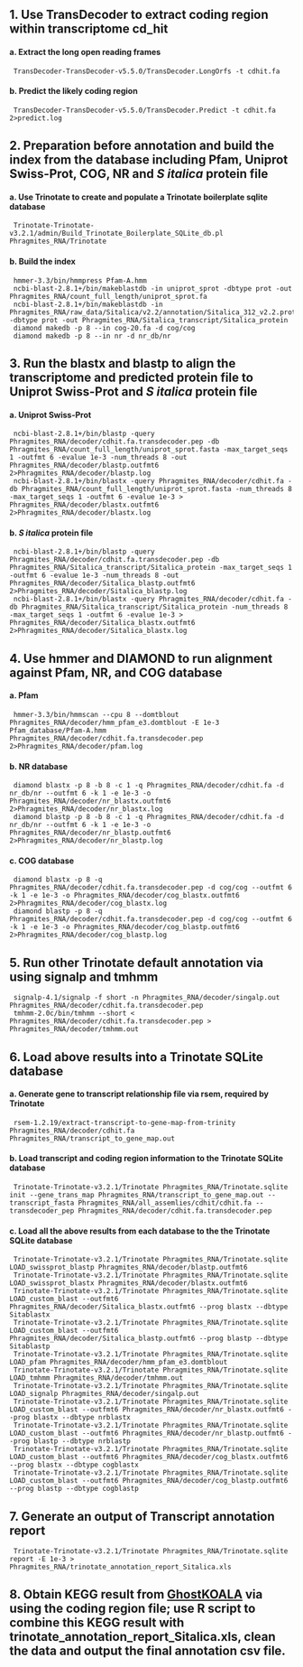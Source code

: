 ## 1. Use TransDecoder to extract coding region within transcriptome cd_hit

#### a. Extract the long open reading frames 
     
     TransDecoder-TransDecoder-v5.5.0/TransDecoder.LongOrfs -t cdhit.fa
     
#### b. Predict the likely coding region
    
     TransDecoder-TransDecoder-v5.5.0/TransDecoder.Predict -t cdhit.fa 2>predict.log
     
## 2. Preparation before annotation and build the index from the database including Pfam, Uniprot Swiss-Prot, COG, NR and *S italica* protein file 

#### a. Use Trinotate to create and populate a Trinotate boilerplate sqlite database 
   
     Trinotate-Trinotate-v3.2.1/admin/Build_Trinotate_Boilerplate_SQLite_db.pl Phragmites_RNA/Trinotate

#### b. Build the index 
	 	 
     hmmer-3.3/bin/hmmpress Pfam-A.hmm
     ncbi-blast-2.8.1+/bin/makeblastdb -in uniprot_sprot -dbtype prot -out Phragmites_RNA/count_full_length/uniprot_sprot.fa
     ncbi-blast-2.8.1+/bin/makeblastdb -in Phragmites_RNA/raw_data/Sitalica/v2.2/annotation/Sitalica_312_v2.2.protein.fa -dbtype prot -out Phragmites_RNA/Sitalica_transcript/Sitalica_protein
     diamond makedb -p 8 --in cog-20.fa -d cog/cog
     diamond makedb -p 8 --in nr -d nr_db/nr
     
## 3. Run the blastx and blastp to align the transcriptome and predicted protein file to Uniprot Swiss-Prot and *S italica* protein file 

#### a. Uniprot Swiss-Prot
     
     ncbi-blast-2.8.1+/bin/blastp -query Phragmites_RNA/decoder/cdhit.fa.transdecoder.pep -db Phragmites_RNA/count_full_length/uniprot_sprot.fasta -max_target_seqs 1 -outfmt 6 -evalue 1e-3 -num_threads 8 -out Phragmites_RNA/decoder/blastp.outfmt6 2>Phragmites_RNA/decoder/blastp.log
     ncbi-blast-2.8.1+/bin/blastx -query Phragmites_RNA/decoder/cdhit.fa -db Phragmites_RNA/count_full_length/uniprot_sprot.fasta -num_threads 8 -max_target_seqs 1 -outfmt 6 -evalue 1e-3 > Phragmites_RNA/decoder/blastx.outfmt6 2>Phragmites_RNA/decoder/blastx.log
     
#### b. *S italica* protein file 

     ncbi-blast-2.8.1+/bin/blastp -query Phragmites_RNA/decoder/cdhit.fa.transdecoder.pep -db Phragmites_RNA/Sitalica_transcript/Sitalica_protein -max_target_seqs 1 -outfmt 6 -evalue 1e-3 -num_threads 8 -out Phragmites_RNA/decoder/Sitalica_blastp.outfmt6 2>Phragmites_RNA/decoder/Sitalica_blastp.log
     ncbi-blast-2.8.1+/bin/blastx -query Phragmites_RNA/decoder/cdhit.fa -db Phragmites_RNA/Sitalica_transcript/Sitalica_protein -num_threads 8 -max_target_seqs 1 -outfmt 6 -evalue 1e-3 > Phragmites_RNA/decoder/Sitalica_blastx.outfmt6 2>Phragmites_RNA/decoder/Sitalica_blastx.log
     
## 4. Use hmmer and DIAMOND to run alignment against Pfam, NR, and COG database 

#### a. Pfam
   
     hmmer-3.3/bin/hmmscan --cpu 8 --domtblout Phragmites_RNA/decoder/hmm_pfam_e3.domtblout -E 1e-3 Pfam_database/Pfam-A.hmm Phragmites_RNA/decoder/cdhit.fa.transdecoder.pep 2>Phragmites_RNA/decoder/pfam.log

#### b. NR database

     diamond blastx -p 8 -b 8 -c 1 -q Phragmites_RNA/decoder/cdhit.fa -d nr_db/nr --outfmt 6 -k 1 -e 1e-3 -o Phragmites_RNA/decoder/nr_blastx.outfmt6 2>Phragmites_RNA/decoder/nr_blastx.log
     diamond blastp -p 8 -b 8 -c 1 -q Phragmites_RNA/decoder/cdhit.fa -d nr_db/nr --outfmt 6 -k 1 -e 1e-3 -o Phragmites_RNA/decoder/nr_blastp.outfmt6 2>Phragmites_RNA/decoder/nr_blastp.log
    
#### c. COG database    
   
     diamond blastx -p 8 -q Phragmites_RNA/decoder/cdhit.fa.transdecoder.pep -d cog/cog --outfmt 6 -k 1 -e 1e-3 -o Phragmites_RNA/decoder/cog_blastx.outfmt6 2>Phragmites_RNA/decoder/cog_blastx.log
     diamond blastp -p 8 -q Phragmites_RNA/decoder/cdhit.fa.transdecoder.pep -d cog/cog --outfmt 6 -k 1 -e 1e-3 -o Phragmites_RNA/decoder/cog_blastp.outfmt6 2>Phragmites_RNA/decoder/cog_blastp.log 	   


## 5. Run other Trinotate default annotation via using signalp and tmhmm 
     
     signalp-4.1/signalp -f short -n Phragmites_RNA/decoder/singalp.out Phragmites_RNA/decoder/cdhit.fa.transdecoder.pep
     tmhmm-2.0c/bin/tmhmm --short < Phragmites_RNA/decoder/cdhit.fa.transdecoder.pep > Phragmites_RNA/decoder/tmhmm.out

## 6. Load above results into a Trinotate SQLite database

#### a. Generate gene to transcript relationship file via rsem, required by Trinotate 
     	
     rsem-1.2.19/extract-transcript-to-gene-map-from-trinity Phragmites_RNA/decoder/cdhit.fa Phragmites_RNA/transcript_to_gene_map.out 

#### b. Load transcript and coding region information to the Trinotate SQLite database

     Trinotate-Trinotate-v3.2.1/Trinotate Phragmites_RNA/Trinotate.sqlite init --gene_trans_map Phragmites_RNA/transcript_to_gene_map.out --transcript_fasta Phragmites_RNA/all_assemlies/cdhit/cdhit.fa --transdecoder_pep Phragmites_RNA/decoder/cdhit.fa.transdecoder.pep
	
#### c. Load all the above results from each database to the the Trinotate SQLite database
	
     Trinotate-Trinotate-v3.2.1/Trinotate Phragmites_RNA/Trinotate.sqlite LOAD_swissprot_blastp Phragmites_RNA/decoder/blastp.outfmt6
     Trinotate-Trinotate-v3.2.1/Trinotate Phragmites_RNA/Trinotate.sqlite LOAD_swissprot_blastx Phragmites_RNA/decoder/blastx.outfmt6 
     Trinotate-Trinotate-v3.2.1/Trinotate Phragmites_RNA/Trinotate.sqlite LOAD_custom_blast --outfmt6 Phragmites_RNA/decoder/Sitalica_blastx.outfmt6 --prog blastx --dbtype Sitablastx 
     Trinotate-Trinotate-v3.2.1/Trinotate Phragmites_RNA/Trinotate.sqlite LOAD_custom_blast --outfmt6 Phragmites_RNA/decoder/Sitalica_blastp.outfmt6 --prog blastp --dbtype Sitablastp
     Trinotate-Trinotate-v3.2.1/Trinotate Phragmites_RNA/Trinotate.sqlite LOAD_pfam Phragmites_RNA/decoder/hmm_pfam_e3.domtblout
     Trinotate-Trinotate-v3.2.1/Trinotate Phragmites_RNA/Trinotate.sqlite LOAD_tmhmm Phragmites_RNA/decoder/tmhmm.out
     Trinotate-Trinotate-v3.2.1/Trinotate Phragmites_RNA/Trinotate.sqlite LOAD_signalp Phragmites_RNA/decoder/singalp.out
     Trinotate-Trinotate-v3.2.1/Trinotate Phragmites_RNA/Trinotate.sqlite LOAD_custom_blast --outfmt6 Phragmites_RNA/decoder/nr_blastx.outfmt6 --prog blastx --dbtype nrblastx
     Trinotate-Trinotate-v3.2.1/Trinotate Phragmites_RNA/Trinotate.sqlite LOAD_custom_blast --outfmt6 Phragmites_RNA/decoder/nr_blastp.outfmt6 --prog blastp --dbtype nrblastp
     Trinotate-Trinotate-v3.2.1/Trinotate Phragmites_RNA/Trinotate.sqlite LOAD_custom_blast --outfmt6 Phragmites_RNA/decoder/cog_blastx.outfmt6 --prog blastx --dbtype cogblastx
     Trinotate-Trinotate-v3.2.1/Trinotate Phragmites_RNA/Trinotate.sqlite LOAD_custom_blast --outfmt6 Phragmites_RNA/decoder/cog_blastp.outfmt6 --prog blastp --dbtype cogblastp
     
## 7. Generate an output of Transcript annotation report

     Trinotate-Trinotate-v3.2.1/Trinotate Phragmites_RNA/Trinotate.sqlite report -E 1e-3 > Phragmites_RNA/trinotate_annotation_report_Sitalica.xls 

## 8. Obtain KEGG result from [GhostKOALA](https://www.kegg.jp/ghostkoala/) via using the coding region file; use R script to combine this KEGG result with trinotate_annotation_report_Sitalica.xls, clean the data and output the final annotation csv file.  



     











